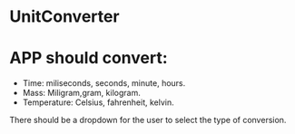 # UnitConverter

# APP should convert:
- Time: miliseconds, seconds, minute, hours.
- Mass: Miligram,gram, kilogram.
- Temperature: Celsius, fahrenheit, kelvin.

There should be a dropdown for the user to select the type of conversion.
